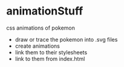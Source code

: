 # animationStuff
css animations of pokemon

<ul>
<li>draw or trace the pokemon into .svg files</li>
<li>create animations</li>
<li>link them to their stylesheets</li>
<li>link to them from index.html</li>
</ul> 
